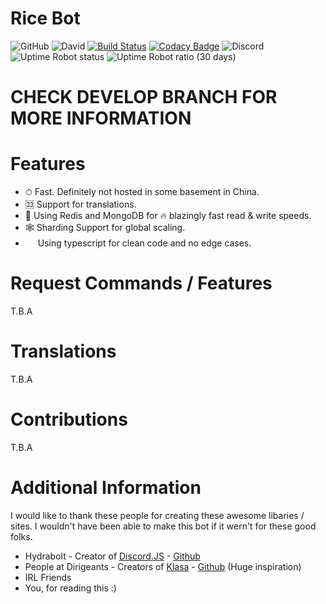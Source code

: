 # Rice Bot

![GitHub](https://img.shields.io/github/license/andyiscool5463/ricebot)
![David](https://img.shields.io/david/andyiscool5463/ricebot)
[![Build Status](https://travis-ci.com/AndyIsCool5463/rice-bot.svg?token=Syh8JoqVaQwAWirquxET&branch=master)](https://travis-ci.com/AndyIsCool5463/rice-bot)
[![Codacy Badge](https://api.codacy.com/project/badge/Grade/7371b0fbdaea484aa52dbf8d9caa470c)](https://www.codacy.com?utm_source=github.com&utm_medium=referral&utm_content=AndyIsCool5463/rice-bot&utm_campaign=Badge_Grade)
![Discord](https://img.shields.io/discord/285078632794161153)
![Uptime Robot status](https://img.shields.io/uptimerobot/status/m784818736-b5ee05189c50f2f367cebf78)
![Uptime Robot ratio (30 days)](https://img.shields.io/uptimerobot/ratio/m784818736-b5ee05189c50f2f367cebf78)

# CHECK DEVELOP BRANCH FOR MORE INFORMATION

# Features

- ⏱ Fast. Definitely not hosted in some basement in China.
- 🈁 Support for translations.
- 📂 Using Redis and MongoDB for 🔥 blazingly fast read & write speeds.
- 🕸️ Sharding Support for global scaling.
- <image src="https://raw.githubusercontent.com/remojansen/logo.ts/master/ts.png" height="16" /> Using typescript for clean code and no edge cases.

# Request Commands / Features

T.B.A

# Translations

T.B.A

# Contributions

T.B.A

# Additional Information

I would like to thank these people for creating these awesome libaries / sites. I wouldn't have been able to make this bot if it wern't for these good folks.

- Hydrabolt - Creator of [Discord.JS](https://discord.js.org/) - [Github](https://github.com/hydrabolt)
- People at Dirigeants - Creators of [Klasa](https://github.com/dirigeants/klasa) - [Github](https://github.com/dirigeants) (Huge inspiration)
- IRL Friends
- You, for reading this :)
